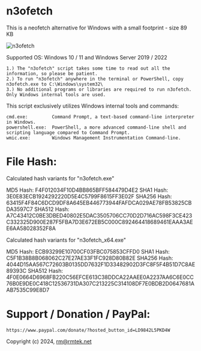 # n3ofetch

This is a neofetch alternative for Windows with a small footprint - size 89 KB

![n3ofetch](https://github.com/rmtek/n3ofetch/assets/24634504/7c0fe5de-7a04-4f8d-8bda-8022e8ca4e94)

Supported OS: Windows 10 / 11 and Windows Server 2019 / 2022

    1.) The "n3ofetch" script takes some time to read out all the information, so please be patient.
    2.) To run "n3ofetch" anywhere in the terminal or PowerShell, copy n3ofetch.exe to C:\Windows\system32\
    3.) No additional programs or libraries are required to run n3ofetch. Only Windows internal tools are used.

This script exclusively utilizes Windows internal tools and commands:

    cmd.exe:         Command Prompt, a text-based command-line interpreter in Windows.
    powershell.exe:  PowerShell, a more advanced command-line shell and scripting language compared to Command Prompt.
    wmic.exe:        Windows Management Instrumentation Command-line.


# File Hash:

  Calculated hash variants for "n3ofetch.exe" 
 
  MD5 Hash: F4F012034F10D4BB865BFF584479D4E2 
  SHA1 Hash: 3E0E83ECB1924292220D5E4C5799F8615FF3E02F 
  SHA256 Hash: 63415F4F84C6DCD9DF8A645EB446773944FAFDCA029AE78FB53825CBDA3597C7 
  SHA512 Hash: A7C43412C0BE3DBED40802E5DAC3505706CC70D2D716AC598F3CE423C332325D900E287F5FBA7D3E672EB5C000C892464418689461EAAA3AEE6AA58028352F8A

  Calculated hash variants for "n3ofetch_x64.exe" 
 
  MD5 Hash: ECB93299E10700CF03FBC075853CFFD0 
  SHA1 Hash: C5F1B38B8B068062C27E27AE33F1FC928D80B82E 
  SHA256 Hash: 4044D15AA567C72603B0135DD7632F1D33482902D3FC8F5F4B51D7C8AE89393C 
  SHA512 Hash: 4F0E0664D6968FB220C56EFCE613C38DDCA22AAEE0A2237AA6C6E0CC76B0E9DE0C418C12536731DA307C213225C314108DF7E0BDB2D0647681AAB7535C99E8D7 



# Support / Donation / PayPal:
    https://www.paypal.com/donate/?hosted_button_id=LD9842L5PKD4W


Copyright (c) 2024, rm@rmtek.net
